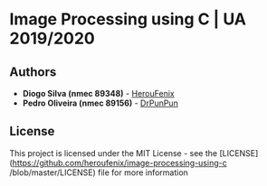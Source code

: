 # Image Processing using C | UA 2019/2020

## Authors

-   **Diogo Silva (nmec 89348)** - [HerouFenix](https://github.com/HerouFenix)
-   **Pedro Oliveira (nmec 89156)** - [DrPunPun](https://github.com/DrPunPun)


## License

This project is licensed under the MIT License - see the [LICENSE](https://github.com/heroufenix/image-processing-using-c
/blob/master/LICENSE) file for more information
